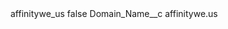 <?xml version="1.0" encoding="UTF-8"?>
<CustomMetadata xmlns="http://soap.sforce.com/2006/04/metadata" xmlns:xsi="http://www.w3.org/2001/XMLSchema-instance" xmlns:xsd="http://www.w3.org/2001/XMLSchema">
    <label>affinitywe_us</label>
    <protected>false</protected>
    <values>
        <field>Domain_Name__c</field>
        <value xsi:type="xsd:string">affinitywe.us</value>
    </values>
</CustomMetadata>
